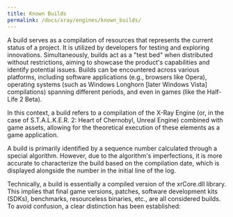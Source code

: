 ```yaml
---
title: Known Builds
permalink: /docs/xray/engines/known_builds/
---
```


A build serves as a compilation of resources that represents the current status of a project. It is utilized by developers for testing and exploring innovations. Simultaneously, builds act as a "test bed" when distributed without restrictions, aiming to showcase the product's capabilities and identify potential issues. Builds can be encountered across various platforms, including software applications (e.g., browsers like Opera), operating systems (such as Windows Longhorn [later Windows Vista] compilations) spanning different periods, and even in games (like the Half-Life 2 Beta).

In this context, a build refers to a compilation of the X-Ray Engine (or, in the case of S.T.A.L.K.E.R. 2: Heart of Chernobyl, Unreal Engine) combined with game assets, allowing for the theoretical execution of these elements as a game application.

A build is primarily identified by a sequence number calculated through a special algorithm. However, due to the algorithm's imperfections, it is more accurate to characterize the build based on the compilation date, which is displayed alongside the number in the initial line of the log.

Technically, a build is essentially a compiled version of the xrCore.dll library. This implies that final game versions, patches, software development kits (SDKs), benchmarks, resourceless binaries, etc., are all considered builds. To avoid confusion, a clear distinction has been established:
